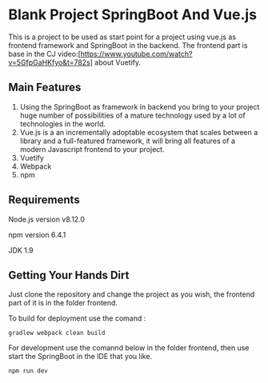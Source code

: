 # Blank Project SpringBoot And Vue.js

This is a project to be used as start point for a project using vue.js as frontend framework and SpringBoot in the backend. The frontend part is base in the CJ video:[https://www.youtube.com/watch?v=5GfpGaHKfyo&t=782s] about Vuetify.

## Main Features

1. Using the SpringBoot as framework in backend you bring to your project huge number of possibilities of a mature technology used by a lot of technologies in the world. 
2. Vue.js is a an incrementally adoptable ecosystem that scales between a library and a full-featured framework, it will bring all features of a modern Javascript frontend to your project.
3. Vuetify
4. Webpack
5. npm


## Requirements

Node.js  version v8.12.0

npm version 6.4.1

JDK 1.9

## Getting Your Hands Dirt

Just clone the repository and change the project as you wish, the frontend part of it is in the folder frontend.

To build for deployment use the comand :
```
gradlew webpack clean build 
```

For development use the comannd below in the folder frontend, then use start the SpringBoot in the  IDE that you like.
```
npm run dev 
```

